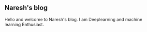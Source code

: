 ## Naresh's blog
Hello and welcome to Naresh's blog. I am Deeplearning and machine learning Enthusiast. 
